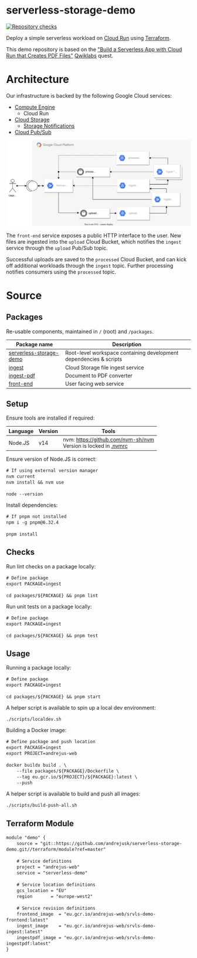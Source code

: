 # serverless-storage-demo
[![Repository checks](https://github.com/andrejusk/serverless-storage-demo/actions/workflows/push.yml/badge.svg)](https://github.com/andrejusk/serverless-storage-demo/actions/workflows/push.yml)


Deploy a simple serverless workload
on [Cloud Run](https://cloud.google.com/run/docs)
using [Terraform](https://www.terraform.io/docs).

This demo repository is based on the
["Build a Serverless App with Cloud Run that Creates PDF Files"](https://www.qwiklabs.com/focuses/8390?parent=catalog)
[Qwiklabs](https://www.qwiklabs.com/) quest.

# Architecture

Our infrastructure is backed by the following Google Cloud services:

- [Compute Engine](https://cloud.google.com/compute/docs)
    - Cloud Run
- [Cloud Storage](https://cloud.google.com/storage/docs)
    - [Storage Notifications](https://cloud.google.com/storage/docs/pubsub-notifications)
- [Cloud Pub/Sub](https://cloud.google.com/pubsub/docs)

![Cloud architecture diagram](./docs/demo_architecture.svg)

The `front-end` service exposes a public HTTP interface
to the user. New files are ingested into the `upload`
Cloud Bucket, which notifies the `ingest` service through
the `upload` Pub/Sub topic.

Successful uploads are saved to the `processed` Cloud Bucket,
and can kick off additional workloads through the `ingest` topic.
Further processing notifies consumers using the `processed` topic.

# Source

## Packages

Re-usable components, maintained in `/` (root) and `/packages`.

| Package name                                   | Description                                                        |
| ---------------------------------------------- | ------------------------------------------------------------------ |
| [serverless-storage-demo](package.json)        | Root-level workspace containing development dependencies & scripts |
| [ingest](packages/ingest/package.json)         | Cloud Storage file ingest service                                  |
| [ingest-pdf](packages/ingest-pdf/package.json) | Document to PDF converter                                          |
| [front-end](packages/front-end/package.json)   | User facing web service                                            |

## Setup

Ensure tools are installed if required:

| Language | Version | Tools                                                                         |
| -------- | ------- | ----------------------------------------------------------------------------- |
| Node.JS  | v14     | nvm: https://github.com/nvm-sh/nvm<br>Version is locked in [.nvmrc](./.nvmrc) |

Ensure version of Node.JS is correct:

    # If using external version manager
    nvm current
    nvm install && nvm use

    node --version

Install dependencies:

    # If pnpm not installed
    npm i -g pnpm@6.32.4

    pnpm install

## Checks

Run lint checks on a package locally:

    # Define package
    export PACKAGE=ingest

    cd packages/${PACKAGE} && pnpm lint


Run unit tests on a package locally:

    # Define package
    export PACKAGE=ingest

    cd packages/${PACKAGE} && pnpm test

## Usage

Running a package locally:

    # Define package
    export PACKAGE=ingest

    cd packages/${PACKAGE} && pnpm start

A helper script is available to spin up a local dev environment:

    ./scripts/localdev.sh

Building a Docker image:

    # Define package and push location
    export PACKAGE=ingest
    export PROJECT=andrejus-web

    docker buildx build . \
        --file packages/${PACKAGE}/Dockerfile \
        --tag eu.gcr.io/${PROJECT}/${PACKAGE}:latest \
        --push

A helper script is available to build and push all images:

    ./scripts/build-push-all.sh

## Terraform Module

```hcl
module "demo" {
    source = "git::https://github.com/andrejusk/serverless-storage-demo.git//terraform/module?ref=master"

    # Service definitions
    project = "andrejus-web"
    service = "serverless-demo"

    # Service location definitions
    gcs_location = "EU"
    region       = "europe-west2"

    # Service revision definitions
    frontend_image  = "eu.gcr.io/andrejus-web/srvls-demo-frontend:latest"
    ingest_image    = "eu.gcr.io/andrejus-web/srvls-demo-ingest:latest"
    ingestpdf_image = "eu.gcr.io/andrejus-web/srvls-demo-ingestpdf:latest"
}
```

